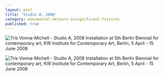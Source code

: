 ```yaml
---
layout: post
title: 'Studio A, 2008'
category: monumental-detours-insignificant-fixtures
published: true
---
```


![Tris Vonna-Michell - Studio A, 2008]({{site.baseurl}}/assets/img/0706-studio-a-2008.jpg)
Installation at 5th Berlin Biennial for contemporary art, KW Institute for Contemporary Art, Berlin, 5 April - 15 June 2008

![Tris Vonna-Michell - Studio A, 2008]({{site.baseurl}}/assets/img/0707-studio-a-2008.jpg)
Installation at 5th Berlin Biennial for contemporary art, KW Institute for Contemporary Art, Berlin, 5 April - 15 June 2008
